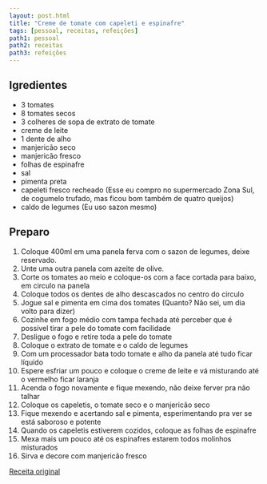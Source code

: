 ```yaml
---
layout: post.html
title: "Creme de tomate com capeleti e espinafre"
tags: [pessoal, receitas, refeições]
path1: pessoal
path2: receitas
path3: refeições
---
```


<h2>Igredientes</h2>

* 3 tomates
* 8 tomates secos
* 3 colheres de sopa de extrato de tomate
* creme de leite
* 1 dente de alho
* manjericão seco
* manjericão fresco
* folhas de espinafre
* sal
* pimenta preta
* capeleti fresco recheado (Esse eu compro no supermercado Zona Sul, de cogumelo trufado, mas ficou bom também de quatro queijos)
* caldo de legumes (Eu uso sazon mesmo)

<h2>Preparo</h2>

1. Coloque 400ml em uma panela ferva com o sazon de legumes, deixe reservado.
2. Unte uma outra panela com azeite de olive.
3. Corte os tomates ao meio e coloque-os com a face cortada para baixo, em circulo na panela
4. Coloque todos os dentes de alho descascados no centro do circulo
5. Jogue sal e pimenta em cima dos tomates (Quanto? Não sei, um dia volto para dizer)
6. Cozinhe em fogo médio com tampa fechada até perceber que é possível tirar a pele do tomate com facilidade
7. Desligue o fogo e retire toda a pele do tomate
8. Coloque o extrato de tomate e o caldo de legumes
9. Com um processador bata todo tomate e alho da panela até tudo ficar líquido
10. Espere esfriar um pouco e coloque o creme de leite e vá misturando até o vermelho ficar laranja
11. Acenda o fogo novamente e fique mexendo, não deixe ferver pra não talhar
12. Coloque os capeletis, o tomate seco e o manjericão seco
13. Fique mexendo e acertando sal e pimenta, esperimentando pra ver se está saboroso e potente
14. Quando os capeletis estiverem cozidos, coloque as folhas de espinafre
15. Mexa mais um pouco até os espinafres estarem todos molinhos misturados
16. Sirva e decore com manjericão fresco


[Receita original](https://www.instagram.com/reel/DJWwBAGOZeo/)